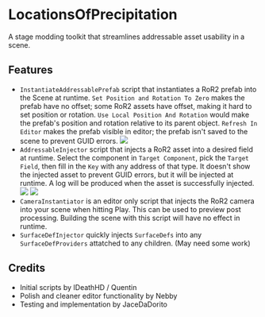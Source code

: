 # LocationsOfPrecipitation
A stage modding toolkit that streamlines addressable asset usability in a scene.
## Features
- ``InstantiateAddressablePrefab`` script that instantiates a RoR2 prefab into the Scene at runtime. ``Set Position and Rotation To Zero`` makes the prefab have no offset; some RoR2 assets have offset, making it hard to set position or rotation. ``Use Local Position And Rotation`` would make the prefab's position and rotation relative to its parent object. ``Refresh In Editor`` makes the prefab visible in editor; the prefab isn't saved to the scene to prevent GUID errors.
![ ](https://i.imgur.com/NHdbdyj.png)
- ``AddressableInjector`` script that injects a RoR2 asset into a desired field at runtime. Select the component in ``Target Component``, pick the ``Target Field``, then fill in the ``Key`` with any address of that type. It doesn't show the injected asset to prevent GUID errors, but it will be injected at runtime. A log will be produced when the asset is successfully injected.
![ ](https://i.imgur.com/8621jVm.png)
![ ]( https://i.imgur.com/sGoGYqJ.png)
- ``CameraInstantiator`` is an editor only script that injects the RoR2 camera into your scene when hitting Play. This can be used to preview post processing. Building the scene with this script will have no effect in runtime.
- ``SurfaceDefInjector`` quickly injects ``SurfaceDefs`` into any ``SurfaceDefProviders`` attatched to any children. (May need some work)
## Credits
- Initial scripts by IDeathHD / Quentin
- Polish and cleaner editor functionality by Nebby
- Testing and implementation by JaceDaDorito
